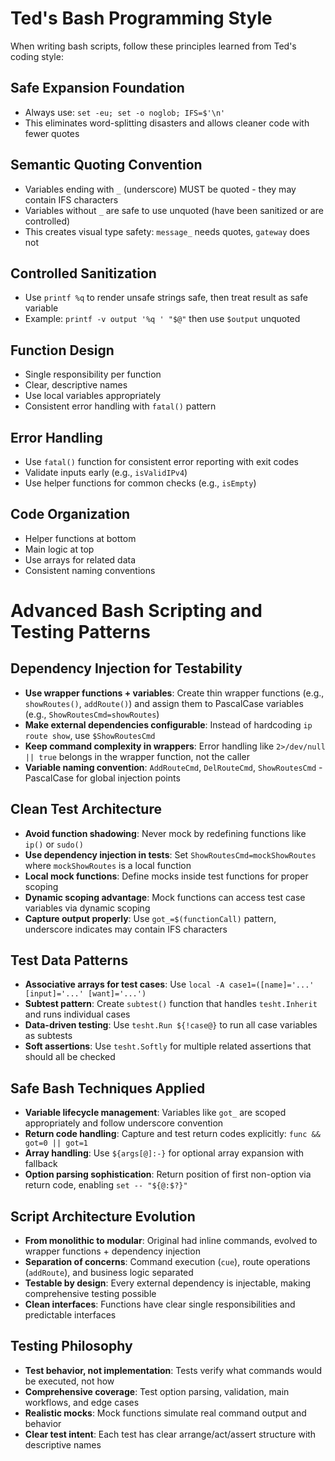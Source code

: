 # Ted's Bash Programming Style

When writing bash scripts, follow these principles learned from Ted's coding style:

## Safe Expansion Foundation
- Always use: `set -eu; set -o noglob; IFS=$'\n'`
- This eliminates word-splitting disasters and allows cleaner code with fewer quotes

## Semantic Quoting Convention
- Variables ending with `_` (underscore) MUST be quoted - they may contain IFS characters
- Variables without `_` are safe to use unquoted (have been sanitized or are controlled)
- This creates visual type safety: `message_` needs quotes, `gateway` does not

## Controlled Sanitization
- Use `printf %q` to render unsafe strings safe, then treat result as safe variable
- Example: `printf -v output '%q ' "$@"` then use `$output` unquoted

## Function Design
- Single responsibility per function
- Clear, descriptive names
- Use local variables appropriately
- Consistent error handling with `fatal()` pattern

## Error Handling
- Use `fatal()` function for consistent error reporting with exit codes
- Validate inputs early (e.g., `isValidIPv4`)
- Use helper functions for common checks (e.g., `isEmpty`)

## Code Organization
- Helper functions at bottom
- Main logic at top
- Use arrays for related data
- Consistent naming conventions

# Advanced Bash Scripting and Testing Patterns

## Dependency Injection for Testability
- **Use wrapper functions + variables**: Create thin wrapper functions (e.g., `showRoutes()`, `addRoute()`) and assign them to PascalCase variables (e.g., `ShowRoutesCmd=showRoutes`)
- **Make external dependencies configurable**: Instead of hardcoding `ip route show`, use `$ShowRoutesCmd` 
- **Keep command complexity in wrappers**: Error handling like `2>/dev/null || true` belongs in the wrapper function, not the caller
- **Variable naming convention**: `AddRouteCmd`, `DelRouteCmd`, `ShowRoutesCmd` - PascalCase for global injection points

## Clean Test Architecture
- **Avoid function shadowing**: Never mock by redefining functions like `ip()` or `sudo()`
- **Use dependency injection in tests**: Set `ShowRoutesCmd=mockShowRoutes` where `mockShowRoutes` is a local function
- **Local mock functions**: Define mocks inside test functions for proper scoping
- **Dynamic scoping advantage**: Mock functions can access test case variables via dynamic scoping
- **Capture output properly**: Use `got_=$(functionCall)` pattern, underscore indicates may contain IFS characters

## Test Data Patterns
- **Associative arrays for test cases**: Use `local -A case1=([name]='...' [input]='...' [want]='...')`
- **Subtest pattern**: Create `subtest()` function that handles `tesht.Inherit` and runs individual cases
- **Data-driven testing**: Use `tesht.Run ${!case@}` to run all case variables as subtests
- **Soft assertions**: Use `tesht.Softly` for multiple related assertions that should all be checked

## Safe Bash Techniques Applied
- **Variable lifecycle management**: Variables like `got_` are scoped appropriately and follow underscore convention
- **Return code handling**: Capture and test return codes explicitly: `func && got=0 || got=1`
- **Array handling**: Use `${args[@]:-}` for optional array expansion with fallback
- **Option parsing sophistication**: Return position of first non-option via return code, enabling `set -- "${@:$?}"`

## Script Architecture Evolution
- **From monolithic to modular**: Original had inline commands, evolved to wrapper functions + dependency injection
- **Separation of concerns**: Command execution (`cue`), route operations (`addRoute`), and business logic separated
- **Testable by design**: Every external dependency is injectable, making comprehensive testing possible
- **Clean interfaces**: Functions have clear single responsibilities and predictable interfaces

## Testing Philosophy
- **Test behavior, not implementation**: Tests verify what commands would be executed, not how
- **Comprehensive coverage**: Test option parsing, validation, main workflows, and edge cases
- **Realistic mocks**: Mock functions simulate real command output and behavior
- **Clear test intent**: Each test has clear arrange/act/assert structure with descriptive names